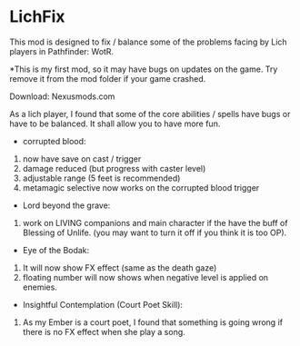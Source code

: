 # LichFix
This mod is designed to fix / balance some of the problems facing by Lich players in Pathfinder: WotR. 

*This is my first mod, so it may have bugs on updates on the game. Try remove it from the mod folder if your game crashed.

Download: Nexusmods.com

As a lich player, I found that some of the core abilities / spells have bugs or have to be balanced. It shall allow you to have more fun.

- corrupted blood: 
1. now have save on cast / trigger
2. damage reduced (but progress with caster level)
3. adjustable range (5 feet is recommended)
4. metamagic selective now works on the corrupted blood trigger

- Lord beyond the grave:
1. work on LIVING companions and main character if the have the buff of Blessing of Unlife. (you may want to turn it off if you think it is too OP).

- Eye of the Bodak:
1. It will now show FX effect (same as the death gaze)
2. floating number will now shows when negative level is applied on enemies.

- Insightful Contemplation (Court Poet Skill):
1. As my Ember is a court poet, I found that something is going wrong if there is no FX effect when she play a song.
